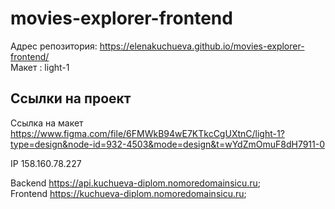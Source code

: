 # movies-explorer-frontend

Адрес репозитория: https://elenakuchueva.github.io/movies-explorer-frontend/  
Макет : light-1

## Ссылки на проект

Ссылка на макет https://www.figma.com/file/6FMWkB94wE7KTkcCgUXtnC/light-1?type=design&node-id=932-4503&mode=design&t=wYdZmOmuF8dH7911-0

IP 158.160.78.227  

Backend https://api.kuchueva-diplom.nomoredomainsicu.ru;  
Frontend https://kuchueva-diplom.nomoredomainsicu.ru;